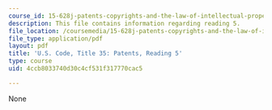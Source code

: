 ```yaml
---
course_id: 15-628j-patents-copyrights-and-the-law-of-intellectual-property-spring-2013
description: This file contains information regarding reading 5.
file_location: /coursemedia/15-628j-patents-copyrights-and-the-law-of-intellectual-property-spring-2013/4ccb8033740d30c4cf531f317770cac5_MIT15_628JS13_read05.pdf
file_type: application/pdf
layout: pdf
title: 'U.S. Code, Title 35: Patents, Reading 5'
type: course
uid: 4ccb8033740d30c4cf531f317770cac5

---
```

None
